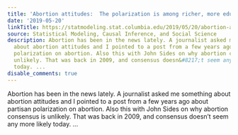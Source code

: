 ```yaml
---
title: 'Abortion attitudes:  The polarization is among richer, more educated whites'
date: '2019-05-20'
linkTitle: https://statmodeling.stat.columbia.edu/2019/05/20/abortion-attitudes-the-polarization-is-among-richer-more-educated-whites/
source: Statistical Modeling, Causal Inference, and Social Science
description: Abortion has been in the news lately. A journalist asked me something
  about abortion attitudes and I pointed to a post from a few years ago about partisan
  polarization on abortion. Also this with John Sides on why abortion consensus is
  unlikely. That was back in 2009, and consensus doesn&#8217;t seem any more likely
  today. ...
disable_comments: true
---
```

Abortion has been in the news lately. A journalist asked me something about abortion attitudes and I pointed to a post from a few years ago about partisan polarization on abortion. Also this with John Sides on why abortion consensus is unlikely. That was back in 2009, and consensus doesn&#8217;t seem any more likely today. ...